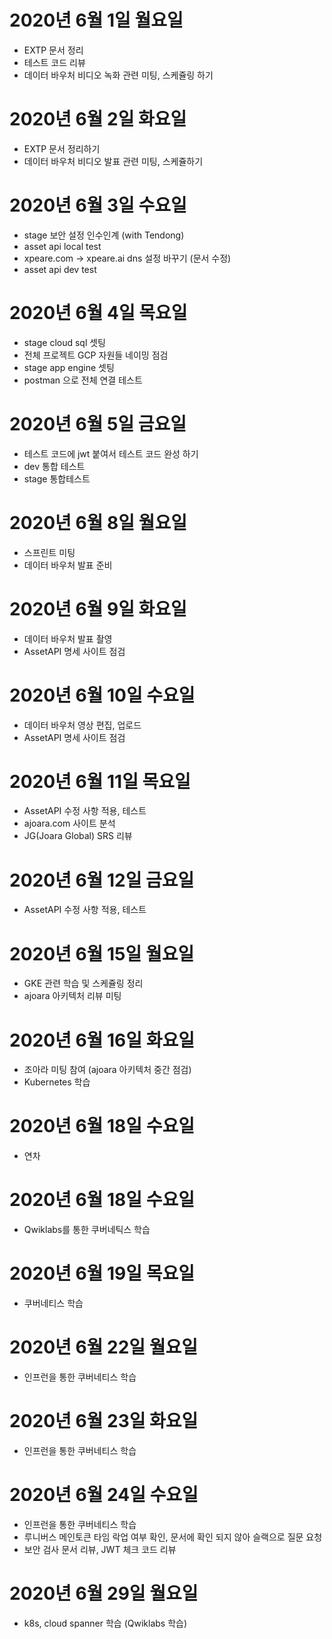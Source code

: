 
# 2020년 6월 1일 월요일

- EXTP 문서 정리
- 테스트 코드 리뷰
- 데이터 바우처 비디오 녹화 관련 미팅, 스케쥴링 하기

# 2020년 6월 2일 화요일

- EXTP 문서 정리하기
- 데이터 바우처 비디오 발표 관련 미팅, 스케쥴하기

# 2020년 6월 3일 수요일

- stage 보안 설정 인수인계 (with Tendong)
- asset api local test
- xpeare.com -> xpeare.ai dns 설정 바꾸기 (문서 수정)
- asset api dev test

# 2020년 6월 4일 목요일

- stage cloud sql 셋팅
- 전체 프로젝트 GCP 자원들 네이밍 점검
- stage app engine 셋팅
- postman 으로 전체 연결 테스트

# 2020년 6월 5일 금요일

- 테스트 코드에 jwt 붙여서 테스트 코드 완성 하기
- dev 통합 테스트
- stage 통합테스트

# 2020년 6월 8일 월요일

- 스프린트 미팅
- 데이터 바우처 발표 준비

# 2020년 6월 9일 화요일

- 데이터 바우처 발표 촬영
- AssetAPI 명세 사이트 점검

# 2020년 6월 10일 수요일

- 데이터 바우처 영상 편집, 업로드
- AssetAPI 명세 사이트 점검

# 2020년 6월 11일 목요일

- AssetAPI 수정 사항 적용, 테스트
- ajoara.com 사이트 분석
- JG(Joara Global) SRS 리뷰

# 2020년 6월 12일 금요일

- AssetAPI 수정 사항 적용, 테스트

# 2020년 6월 15일 월요일

- GKE 관련 학습 및 스케쥴링 정리
- ajoara 아키텍처 리뷰 미팅

# 2020년 6월 16일 화요일

- 조아라 미팅 참여 (ajoara 아키텍처 중간 점검)
- Kubernetes 학습

# 2020년 6월 18일 수요일

- 연차

# 2020년 6월 18일 수요일

- Qwiklabs를 통한 쿠버네틱스 학습

# 2020년 6월 19일 목요일

- 쿠버네티스 학습

# 2020년 6월 22일 월요일

- 인프런을 통한 쿠버네티스 학습

# 2020년 6월 23일 화요일

- 인프런을 통한 쿠버네티스 학습

# 2020년 6월 24일 수요일

- 인프런을 통한 쿠버네티스 학습
- 루니버스 메인토큰 타임 락업 여부 확인, 문서에 확인 되지 않아 슬랙으로 질문 요청
- 보안 검사 문서 리뷰, JWT 체크 코드 리뷰

# 2020년 6월 29일 월요일

- k8s, cloud spanner 학습 (Qwiklabs 학습)
